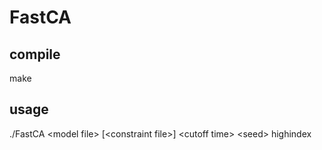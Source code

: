 FastCA
==============================================================================

compile
-------

make

usage
-----

./FastCA \<model file\> [\<constraint file\>] \<cutoff time\> \<seed\>
highindex
